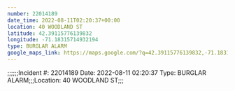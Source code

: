 ```yaml
---
number: 22014189
date_time: 2022-08-11T02:20:37+00:00
location: 40 WOODLAND ST
latitude: 42.39115776139832
longitude: -71.18315714932194
type: BURGLAR ALARM
google_maps_link: https://maps.google.com/?q=42.39115776139832,-71.18315714932194
---
```


;;;;;;Incident #: 22014189  Date: 2022-08-11 02:20:37   Type: BURGLAR ALARM;;;Location: 40 WOODLAND ST;;;
